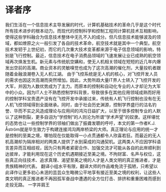 # 译者序

我们生活在一个信息技术主导发展的时代，计算机基础技术的革命几乎是这个时代所有技术进步的根本动力。而现代的控制科学和控制工程同计算机技术互相影响，使得这些学科融合为信息技术整体中无孔不入的成分。但凡信息技术能够波及的领域，都如燎原之火一般引发了各自的技术革命，航空技术就是其中一个典型。航空技术发轫于上世纪初，而它的几次重大技术变革都来源于电子信息领域的影响，特别是飞行控制。最近，信息技术在电子消费品领域的飞速发展让业已成熟的航空领域再次焕发生机。新元素与传统航空媾和，使无人机相关领域在短短的近几年内爆发出空前的高潮。商业资本的灵敏嗅觉也成为了这次高潮的催化剂，大量投机者跟随着金融浪潮卷入无人机江湖。
由于飞控系统是无人机的核心，对飞控开发人员的需求也因这次高潮而突然增加。因此，大势所趋大量IT界人士转入了飞控开发的大军，并因为人数优势成为了主力。而原本的控制和自动化专业的人才却沦为大军中的小众。因为IT人士不熟悉控制学科背景，导致很多在其他应用领域成熟而好用的控制学科宝贵遗产没有在飞控开发中承接过来，传统有人机飞行控制也没有在无人机飞控领域得到全面继承。同时，由于社会历史渊源，控制学界盛行的沽名钓誉、华而不实之风造成理论与应用间的鸿沟日益扩大，以至于很多控制专业的人默认了这种割裂，更多自诩为“学控制”的人则沦为所谓“学术声望”的奴隶。这样堪忧的态势也让一些控制学界的领袖们做出了振聋发聩的呼吁，本文的第一作者K.J. Åström就是毕生致力于构建连接鸿沟两岸桥梁的大师。真正理论与应用的统一才是控制的至美之境，哪怕现在仅能取得一小点贯通都令人欣喜若狂。而最近的无人机高潮却为隔岸相对的两类人提供了水到渠成的沟通契机。这两类人不应因学科语言差异而互相歧视，因为只有两者紧密合作、加强交流才可能从各自的此岸顺利到达彼岸，才能利用现在这个历史机遇期接近至美之境。不拘财富、名声与权位，这些真正向往技术、追求真理、渴望至美之境的人才是人类文明的真正推进者，才是贵族精神的代表。
翻译小组水平有限，翻译大师的作品难免流于孤陋，只希望以此译作让更多初心未泯的芸芸众生略微公平地享有接近至美之境的权利，让这些人类文明的真正推进者不再因孤军奋战中遭遇的全方位打击、排挤和重重困难而感到走投无路。
一字并肩王
